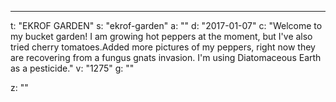 ---
t: "EKROF GARDEN"
s: "ekrof-garden"
a: ""
d: "2017-01-07"
c: "Welcome to my bucket garden! I am growing hot peppers at the moment, but I've also tried cherry tomatoes.Added more pictures of my peppers, right now they are recovering from a fungus gnats invasion. I'm using Diatomaceous Earth as a pesticide."
v: "1275"
g: ""

z: ""

